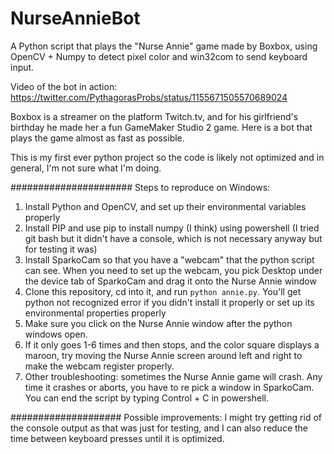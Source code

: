 # NurseAnnieBot
A Python script that plays the "Nurse Annie" game made by Boxbox, using OpenCV + Numpy to detect pixel color and win32com to send keyboard input.

Video of the bot in action: https://twitter.com/PythagorasProbs/status/1155671505570689024


Boxbox is a streamer on the platform Twitch.tv, and for his girlfriend's birthday he made her a fun GameMaker Studio 2 game.
Here is a bot that plays the game almost as fast as possible. 


This is my first ever python project so the code is likely not optimized and in general, I'm not sure what I'm doing.


######################
Steps to reproduce on Windows:
1. Install Python and OpenCV, and set up their environmental variables properly
2. Install PIP and use pip to install numpy (I think) using powershell (I tried git bash but it didn't have a console, which is not necessary anyway but for testing it was)
3. Install SparkoCam so that you have a "webcam" that the python script can see. When you need to set up the webcam, you pick Desktop under the device tab of SparkoCam and drag it onto the Nurse Annie window
4. Clone this repository, cd into it, and run ```python annie.py```. You'll get python not recognized error if you didn't install it properly or set up its environmental properties properly
5. Make sure you click on the Nurse Annie window after the python windows open.
6. If it only goes 1-6 times and then stops, and the color square displays a maroon, try moving the Nurse Annie screen around left and right to make the webcam register properly. 
7. Other troubleshooting: sometimes the Nurse Annie game will crash. Any time it crashes or aborts, you have to re pick a window in SparkoCam. You can end the script by typing Control + C in powershell. 


####################
Possible improvements:
I might try getting rid of the console output as that was just for testing, and I can also reduce the time between keyboard presses  until it is optimized. 
